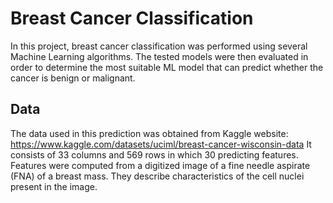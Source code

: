 # Breast Cancer Classification
In this project, breast cancer classification was performed using several Machine Learning algorithms. The tested models were then evaluated in order to determine the most suitable ML model that can predict whether the cancer is benign or malignant. 

## Data
The data used in this prediction was obtained from Kaggle website: https://www.kaggle.com/datasets/uciml/breast-cancer-wisconsin-data
It consists of 33 columns and 569 rows in which 30 predicting features. Features were computed from a digitized image of a fine needle aspirate (FNA) of a breast mass. They describe characteristics of the cell nuclei present in the image.
